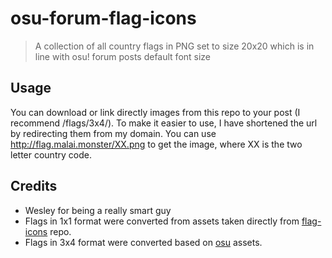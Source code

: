 # osu-forum-flag-icons
> A collection of all country flags in PNG set to size 20x20 which is in line with osu! forum posts default font size

## Usage
You can download or link directly images from this repo to your post (I recommend /flags/3x4/).
To make it easier to use, I have shortened the url by redirecting them from my domain. You can use http://flag.malai.monster/XX.png to get the image, where XX is the two letter country code.

## Credits
- Wesley for being a really smart guy
- Flags in 1x1 format were converted from assets taken directly from [flag-icons](https://github.com/lipis/flag-icons/tree/main) repo.
- Flags in 3x4 format were converted based on [osu](https://osu.ppy.sh/assets/images/flags) assets.
